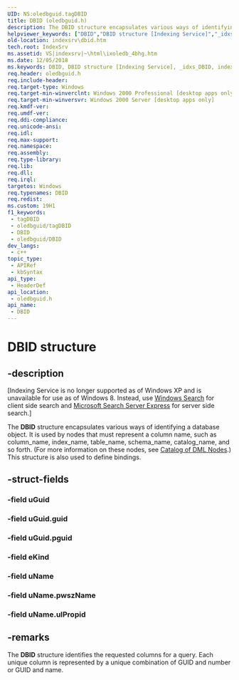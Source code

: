 ```yaml
---
UID: NS:oledbguid.tagDBID
title: DBID (oledbguid.h)
description: The DBID structure encapsulates various ways of identifying a database object.
helpviewer_keywords: ["DBID","DBID structure [Indexing Service]","_idxs_DBID","indexsrv.dbid","oledbguid/DBID","tagDBID"]
old-location: indexsrv\dbid.htm
tech.root: IndexSrv
ms.assetid: VS|indexsrv|~\html\ixoledb_4bhg.htm
ms.date: 12/05/2018
ms.keywords: DBID, DBID structure [Indexing Service], _idxs_DBID, indexsrv.dbid, oledbguid/DBID, tagDBID
req.header: oledbguid.h
req.include-header: 
req.target-type: Windows
req.target-min-winverclnt: Windows 2000 Professional [desktop apps only]
req.target-min-winversvr: Windows 2000 Server [desktop apps only]
req.kmdf-ver: 
req.umdf-ver: 
req.ddi-compliance: 
req.unicode-ansi: 
req.idl: 
req.max-support: 
req.namespace: 
req.assembly: 
req.type-library: 
req.lib: 
req.dll: 
req.irql: 
targetos: Windows
req.typenames: DBID
req.redist: 
ms.custom: 19H1
f1_keywords:
 - tagDBID
 - oledbguid/tagDBID
 - DBID
 - oledbguid/DBID
dev_langs:
 - c++
topic_type:
 - APIRef
 - kbSyntax
api_type:
 - HeaderDef
api_location:
 - oledbguid.h
api_name:
 - DBID
---
```


# DBID structure


## -description

<p class="CCE_Message">[Indexing Service is no longer supported as of Windows XP and is unavailable for use as of Windows 8. Instead, use <a href="/windows/desktop/search/-search-3x-wds-overview">Windows Search</a> for client side search and  <a href=" http://www.microsoft.com/en-us/download/details.aspx?id=18914">Microsoft Search Server Express</a> for server side search.]

The <b>DBID</b> structure encapsulates various ways of identifying a database object. It is used by nodes that must represent a column name, such as column_name, index_name, table_name, schema_name, catalog_name, and so forth. (For more information on these nodes, see <a href="/previous-versions/windows/desktop/indexsrv/catalog-of-dml-nodes">Catalog of DML Nodes</a>.) This structure is also used to define bindings.

## -struct-fields

### -field uGuid

### -field uGuid.guid

### -field uGuid.pguid

### -field eKind

### -field uName

### -field uName.pwszName

### -field uName.ulPropid

## -remarks

The <b>DBID</b> structure identifies the requested columns for a query. Each unique column is represented by a unique combination of GUID and number or GUID and name.